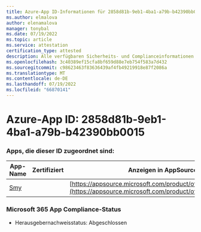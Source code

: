 ```yaml
---
title: Azure-App ID-Informationen für 2858d81b-9eb1-4ba1-a79b-b42390bb0015
ms.author: elmalova
author: elenamalova
manager: tonybal
ms.date: 07/19/2022
ms.topic: article
ms.service: attestation
certification_type: attested
description: Alle verfügbaren Sicherheits- und Complianceinformationen für 2858d81b-9eb1-4ba1-a79b-b42390bb0015.
ms.openlocfilehash: 3c40389ef15cfa8bf659d88e7eb754f583a7d432
ms.sourcegitcommit: c98623463f83636439af4fb49219918e87f2086a
ms.translationtype: MT
ms.contentlocale: de-DE
ms.lasthandoff: 07/19/2022
ms.locfileid: "66870141"
---
```

# <a name="azure-app-id-2858d81b-9eb1-4ba1-a79b-b42390bb0015"></a>Azure-App ID: 2858d81b-9eb1-4ba1-a79b-b42390bb0015


### <a name="apps-associated-with-this-id"></a>Apps, die dieser ID zugeordnet sind:
| **App-Name** | **Zertifiziert** | **Anzeigen in AppSource** |
|--------------|---------------|-----------------------|
| [Smy](../forward/WA200004190.md) |  | [https://appsource.microsoft.com/product/office/WA200004190](https://appsource.microsoft.com/product/office/WA200004190) |

### <a name="microsoft-365-app-compliance-status"></a>Microsoft 365 App Compliance-Status
- Herausgebernachweisstatus: Abgeschlossen

